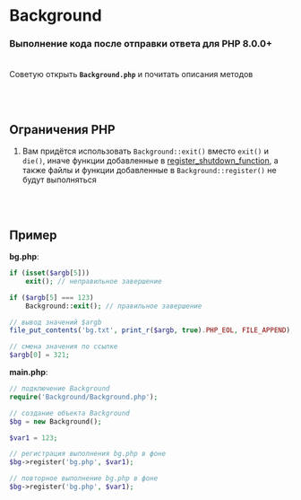 # Background
### Выполнение кода после отправки ответа для PHP 8.0.0+<br><br>

Советую открыть **`Background.php`** и почитать описания методов

<br><br>
## Ограничения PHP
1. Вам придётся использовать `Background::exit()` вместо `exit()` и `die()`, иначе функции добавленные в [register_shutdown_function](https://www.php.net/manual/ru/function.register-shutdown-function.php), а также файлы и функции добавленные в `Background::register()` не будут выполняться

<br><br>
## Пример
**bg.php**:
```php
if (isset($argb[5]))
    exit(); // неправильное завершение

if ($argb[5] === 123)
    Background::exit(); // правильное завершение

// вывод значений $argb
file_put_contents('bg.txt', print_r($argb, true).PHP_EOL, FILE_APPEND);

// смена значения по ссылке
$argb[0] = 321;
```
**main.php**:
```php
// подключение Background
require('Background/Background.php');

// создание объекта Background
$bg = new Background();

$var1 = 123;

// регистрация выполнения bg.php в фоне
$bg->register('bg.php', $var1);

// повторное выполнение bg.php в фоне
$bg->register('bg.php', $var1);
```
